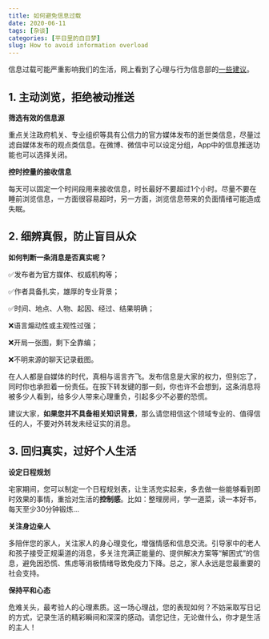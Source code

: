 ```yaml
---
title: 如何避免信息过载
date: 2020-06-11
tags: [杂谈]
categories: [平日里的白日梦]
slug: How to avoid information overload
---
```


信息过载可能严重影响我们的生活，网上看到了心理与行为信息部的[一些建议](http://cpsy.ccnu.edu.cn/info/1122/1874.htm)。

## 1. 主动浏览，拒绝被动推送

**筛选有效的信息源**

重点关注政府机关、专业组织等具有公信力的官方媒体发布的逝世类信息，尽量过滤自媒体发布的观点类信息。在微博、微信中可以设定分组，App中的信息推送功能也可以选择关闭。

**控时控量的接收信息**

每天可以固定一个时间段用来接收信息，时长最好不要超过1个小时。尽量不要在睡前浏览信息，一方面很容易超时，另一方面，浏览信息带来的负面情绪可能造成失眠。

## 2. 细辨真假，防止盲目从众

**如何判断一条消息是否真实呢？**

✅发布者为官方媒体、权威机构等；

✅作者具备扎实，雄厚的专业背景；

✅时间、地点、人物、起因、经过、结果明确；

❌语言煽动性或主观性过强；

❌开局一张图，剩下全靠编；

❌不明来源的聊天记录截图。

在人人都是自媒体的时代，真相与谣言齐飞。发布信息是大家的权力，但别忘了，同时你也承担着一份责任。在按下转发键的那一刻，你也许不会想到，这条消息将被多少人看到，给多少人带来心理重负，引起多少不必要的恐慌。

建议大家，**如果您并不具备相关知识背景**，那么请您相信这个领域专业的、值得信任的人，不要对外转发未经证实的消息。

## 3. 回归真实，过好个人生活

**设定日程规划**

宅家期间，您可以制定一个日程规划表，让生活充实起来，多去做一些能够看到即时效果的事情，重拾对生活的**控制感**。比如：整理房间，学一道菜，读一本好书，每天至少30分钟锻炼...

**关注身边亲人**

多陪伴您的家人，关注家人的身心理变化，增强情感和信息交流。引导家中的老人和孩子接受正规渠道的消息，多关注充满正能量的、提供解决方案等“解困式”的信息，避免因恐慌、焦虑等消极情绪导致免疫力下降。总之，家人永远是您最重要的社会支持。

**保持平和心态**

危难关头，最考验人的心理素质。这一场心理战，您的表现如何？不妨采取写日记的方式，记录生活的精彩瞬间和深深的感动。请您记住，无论做什么，你才是生活的主人！
